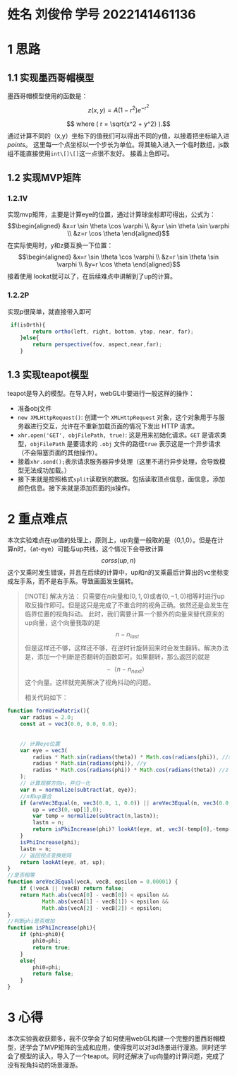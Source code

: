 
# **姓名 刘俊伶 学号 2022141461136**

# **1** 思路
## 1.1 实现墨西哥帽模型
  墨西哥帽模型使用的函数是：
  $$ z(x, y) = A \left( 1 - r^2 \right) e^{-r^2} 
 $$
  
  $$ where ( r = \sqrt{x^2 + y^2} ).$$通过计算不同的（x,y）坐标下的值我们可以得出不同的y值，以接着把坐标输入进 $points$。
  这里每一个点坐标以一个步长为单位。将其输入进入一个临时数组，js数组不能直接使用`int\[]\[]`这一点很不友好。
  接着上色即可。
  
## 1.2 实现MVP矩阵
### 1.2.1V
实现mvp矩阵，主要是计算eye的位置，通过计算球坐标即可得出，公式为：
$$\begin{aligned} &x=r \sin \theta \cos \varphi \\ &y=r \sin \theta \sin \varphi \\ &z=r \cos \theta \end{aligned}$$
在实际使用时，y和z要互换一下位置：
$$\begin{aligned} &x=r \sin \theta \cos \varphi \\ &z=r \sin \theta \sin \varphi \\ &y=r \cos \theta \end{aligned}$$
接着使用 lookat就可以了，在后续难点中讲解到了up的计算。
### 1.2.2P
实现p很简单，就直接带入即可
```js
 if(isOrth){
        return ortho(left, right, bottom, ytop, near, far);
    }else{
        return perspective(fov, aspect,near,far);
    }
```
## 1.3 实现teapot模型
teapot是导入的模型。在导入时，webGL中要进行一般这样的操作：
- 准备obj文件
- `new XMLHttpRequest()`: 创建一个 `XMLHttpRequest` 对象，这个对象用于与服务器进行交互，允许在不重新加载页面的情况下发出 HTTP 请求。
- `xhr.open('GET', objFilePath, true)`: 这是用来初始化请求。`GET` 是请求类型，`objFilePath` 是要请求的 `.obj` 文件的路径`true` 表示这是一个异步请求（不会阻塞页面的其他操作）。
-  接着`xhr.send();`表示请求服务器异步处理（这里不进行异步处理，会导致模型无法成功加载。）
- 接下来就是按照格式`split`读取到的数据。包括读取顶点信息，面信息，添加颜色信息。接下来就是添加页面的js操作。

# **2** 重点难点

本次实验难点在up值的处理上，原则上，up向量一般取的是（0,1,0）。但是在计算n时，（at-eye）可能与up共线，这个情况下会导致计算$$corss(up,n)$$
这个叉乘时发生错误，并且在后续的计算中，up和n的叉乘最后计算出的vc坐标变成左手系，而不是右手系。导致画面发生偏转。

> [!NOTE]  解决方法：
> 只需要在$n$向量和$(0,1,0)$或者$(0,-1,0)$相等时进行up取反操作即可。但是这只是完成了不重合时的视角正确。依然还是会发生在临界位置的视角抖动。
> 此时，我们需要计算一个额外的向量来替代原来的up向量，这个向量我取的是
> $$n-n_{last}$$
> 但是这样还不够，这样还不够，在逆时针旋转回来时会发生翻转。解决办法是，添加一个判断是否翻转的函数即可。如果翻转，那么返回的就是$$-（n-n_{next}）$$
> 这个向量。这样就完美解决了视角抖动的问题。
>
> 相关代码如下：
```js
function formViewMatrix(){  
    var radius = 2.0;  
    const at = vec3(0.0, 0.0, 0.0);  
  
  
    // 计算eye位置  
    var eye = vec3(  
        radius * Math.sin(radians(theta)) * Math.cos(radians(phi)), //x  
        radius * Math.sin(radians(phi)), //y  
        radius * Math.cos(radians(phi)) * Math.cos(radians(theta)) //z  
    );  
    // 计算观察方向n，并归一化  
    var n = normalize(subtract(at, eye));  
    //n和up重合  
    if (areVec3Equal(n, vec3(0.0, 1, 0.0)) || areVec3Equal(n, vec3(0.0, -1.0, 0.0)) ){  
        up = vec3(0,-up[1],0);  
        var temp = normalize(subtract(n,lastn));  
        lastn = n;  
        return isPhiIncrease(phi)? lookAt(eye, at, vec3(-temp[0],-temp[1], -temp[2])): lookAt(eye, at, temp);  
    }  
    isPhiIncrease(phi);  
    lastn = n;  
    // 返回视点变换矩阵  
    return lookAt(eye, at, up);  
}  
//是否相等  
function areVec3Equal(vecA, vecB, epsilon = 0.00001) {  
    if (!vecA || !vecB) return false;  
    return Math.abs(vecA[0] - vecB[0]) < epsilon &&  
           Math.abs(vecA[1] - vecB[1]) < epsilon &&  
           Math.abs(vecA[2] - vecB[2]) < epsilon;  
}
//判断phi是否增加  
function isPhiIncrease(phi){  
    if (phi>phi0){  
        phi0=phi;  
        return true;  
    }  
    else{  
        phi0=phi;  
        return false;  
    }  
}
```

# **3**  **心得**
本次实验我收获颇多，我不仅学会了如何使用webGL构建一个完整的墨西哥帽模型，还学会了MVP矩阵的生成和应用，使得我可以对3d场景进行漫游。同时还学会了模型的读入，导入了一个teapot。同时还解决了up向量的计算问题，完成了没有视角抖动的场景漫游。
